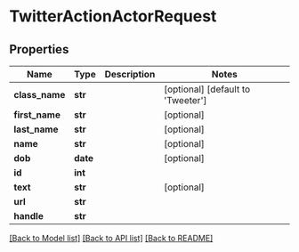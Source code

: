 # TwitterActionActorRequest

## Properties
Name | Type | Description | Notes
------------ | ------------- | ------------- | -------------
**class_name** | **str** |  | [optional] [default to 'Tweeter']
**first_name** | **str** |  | [optional] 
**last_name** | **str** |  | [optional] 
**name** | **str** |  | [optional] 
**dob** | **date** |  | [optional] 
**id** | **int** |  | 
**text** | **str** |  | [optional] 
**url** | **str** |  | 
**handle** | **str** |  | 

[[Back to Model list]](../README.md#documentation-for-models) [[Back to API list]](../README.md#documentation-for-api-endpoints) [[Back to README]](../README.md)


